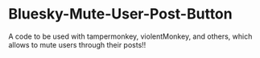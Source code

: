 # Bluesky-Mute-User-Post-Button
A code to be used with tampermonkey, violentMonkey, and others, which allows to mute users through their posts!!
